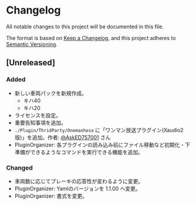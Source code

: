 # Changelog
All notable changes to this project will be documented in this file.

The format is based on [Keep a Changelog](https://keepachangelog.com/en/1.0.0/),
and this project adheres to [Semantic Versioning](https://semver.org/spec/v2.0.0.html).

## [Unreleased]
### Added
- 新しい車両パックを新規作成。
  - キハ40
  - キハ20
- ライセンスを設定。
- 重要告知事項を追加。
- `./Plugin/ThridParty/Onemanhoso` に「ワンマン放送プラグイン(Xaudio2版)」を追加。作者: [@AskED757001](https://twitter.com/AskED757001) さん
- PluginOrganizer: 各プラグインの読み込み前にファイル移動など初期化・下準備ができるようなコマンドを実行できる機能を追加。

### Changed
- 車両数に応じてブレーキの応答性が変わるように変更。
- PluginOrganizer: Yamlのバージョンを 1.1.00 へ変更。
- PluginOrganizer: 書式を変更。